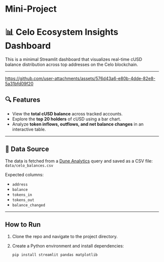 # Mini-Project
# 📊 Celo Ecosystem Insights Dashboard

This is a minimal Streamlit dashboard that visualizes real-time cUSD balance distribution across top addresses on the Celo blockchain.

---


https://github.com/user-attachments/assets/576d43a6-e80b-4dde-82e8-5a31bfd09f20



## 🔍 Features

- View the **total cUSD balance** across tracked accounts.
- Explore the **top 20 holders** of cUSD using a bar chart.
- Analyze **token inflows, outflows, and net balance changes** in an interactive table.

---

## 📁 Data Source

The data is fetched from a [Dune Analytics](https://dune.com/queries/5354328) query and saved as a CSV file:  
`data/celo_balances.csv`

Expected columns:

- `address`
- `balance`
- `tokens_in`
- `tokens_out`
- `balance_changed`

---

## How to Run

1. Clone the repo and navigate to the project directory.

2. Create a Python environment and install dependencies:
   ```bash
   pip install streamlit pandas matplotlib

